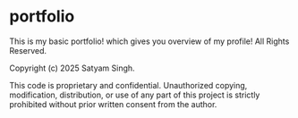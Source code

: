 # portfolio
This is my basic portfolio! which gives you overview of my profile!
All Rights Reserved.

Copyright (c) 2025 Satyam Singh.

This code is proprietary and confidential. Unauthorized copying, modification, distribution, or use of any part of this project is strictly prohibited without prior written consent from the author.
